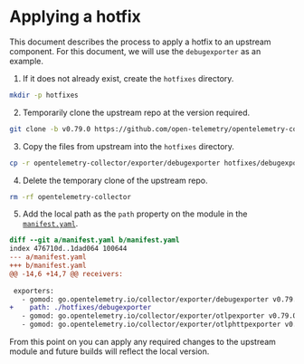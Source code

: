# Applying a hotfix

This document describes the process to apply a hotfix to an upstream component.
For this document, we will use the `debugexporter` as an example.

1. If it does not already exist, create the `hotfixes` directory.
   
```sh
mkdir -p hotfixes
```

2. Temporarily clone the upstream repo at the version required.

```sh
git clone -b v0.79.0 https://github.com/open-telemetry/opentelemetry-collector/
```

3. Copy the files from upstream into the `hotfixes` directory.

```sh
cp -r opentelemetry-collector/exporter/debugexporter hotfixes/debugexporter
```

4. Delete the temporary clone of the upstream repo.

```sh
rm -rf opentelemetry-collector
```

5. Add the local path as the `path` property on the module in the [`manifest.yaml`](../manifest.yaml).

```diff
diff --git a/manifest.yaml b/manifest.yaml
index 476710d..1dad064 100644
--- a/manifest.yaml
+++ b/manifest.yaml
@@ -14,6 +14,7 @@ receivers:
 
 exporters:
   - gomod: go.opentelemetry.io/collector/exporter/debugexporter v0.79.0
+    path: ./hotfixes/debugexporter
   - gomod: go.opentelemetry.io/collector/exporter/otlpexporter v0.79.0
   - gomod: go.opentelemetry.io/collector/exporter/otlphttpexporter v0.79.0
```

From this point on you can apply any required changes to the upstream module and future builds will reflect the local version.
